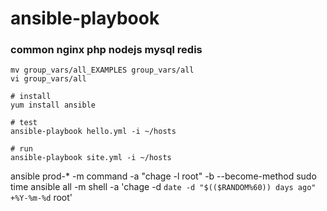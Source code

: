 # ansible-playbook

### common nginx php nodejs mysql redis

```
mv group_vars/all_EXAMPLES group_vars/all
vi group_vars/all
```
```
# install
yum install ansible

# test
ansible-playbook hello.yml -i ~/hosts

# run
ansible-playbook site.yml -i ~/hosts

```

ansible prod-* -m command -a "chage -l root" -b --become-method sudo
time ansible all -m shell -a 'chage -d `date -d "$(($RANDOM%60)) days ago" +%Y-%m-%d` root'
